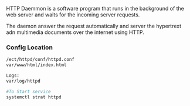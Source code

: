 HTTP Daemmon is a software program that runs in the background of the web server and waits for the incoming server requests.

The daemon answer the request automatically and server the hypertrext adn multimedia documents over the internet using HTTP.


### Config Location

```sh
/ect/httpd/conf/httpd.conf
var/www/html/index.html

Logs:
var/log/httpd

#To Start service
systemctl strat httpd

```